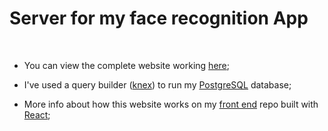 # Server for my face recognition App
<br/>

* You can view the complete website working [here](https://cassiogroh.github.io/FaceRecognitionApp/); <br/>

* I've used a query builder ([knex](http://knexjs.org/)) to run my [PostgreSQL](https://www.postgresql.org/) database; <br/>

* More info about how this website works on my [front end](https://github.com/cassiogroh/FaceRecognitionAPI) repo built with [React](https://reactjs.org/);